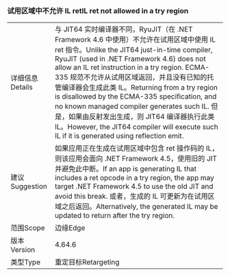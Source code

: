 ### <a name="il-ret-not-allowed-in-a-try-region"></a><span data-ttu-id="a0908-101">试用区域中不允许 IL ret</span><span class="sxs-lookup"><span data-stu-id="a0908-101">IL ret not allowed in a try region</span></span>

|   |   |
|---|---|
|<span data-ttu-id="a0908-102">详细信息</span><span class="sxs-lookup"><span data-stu-id="a0908-102">Details</span></span>|<span data-ttu-id="a0908-103">与 JIT64 实时编译器不同，RyuJIT（在 .NET Framework 4.6 中使用）不允许在试用区域中使用 IL ret 指令。</span><span class="sxs-lookup"><span data-stu-id="a0908-103">Unlike the JIT64 just-in-time compiler, RyuJIT (used in .NET Framework 4.6) does not allow an IL ret instruction in a try region.</span></span> <span data-ttu-id="a0908-104">ECMA-335 规范不允许从试用区域返回，并且没有已知的托管编译器会生成此类 IL。</span><span class="sxs-lookup"><span data-stu-id="a0908-104">Returning from a try region is disallowed by the ECMA-335 specification, and no known managed compiler generates such IL.</span></span> <span data-ttu-id="a0908-105">但是，如果由反射发出生成，则 JIT64 编译器执行此类 IL。</span><span class="sxs-lookup"><span data-stu-id="a0908-105">However, the JIT64 compiler will execute such IL if it is generated using reflection emit.</span></span>|
|<span data-ttu-id="a0908-106">建议</span><span class="sxs-lookup"><span data-stu-id="a0908-106">Suggestion</span></span>|<span data-ttu-id="a0908-107">如果应用正在生成在试用区域中包含 ret 操作码的 IL，则该应用会面向 .NET Framework 4.5，使用旧的 JIT 并避免此中断。</span><span class="sxs-lookup"><span data-stu-id="a0908-107">If an app is generating IL that includes a ret opcode in a try region, the app may target .NET Framework 4.5 to use the old JIT and avoid this break.</span></span> <span data-ttu-id="a0908-108">或者，生成的 IL 可更新为在试用区域之后返回。</span><span class="sxs-lookup"><span data-stu-id="a0908-108">Alternatively, the generated IL may be updated to return after the try region.</span></span>|
|<span data-ttu-id="a0908-109">范围</span><span class="sxs-lookup"><span data-stu-id="a0908-109">Scope</span></span>|<span data-ttu-id="a0908-110">边缘</span><span class="sxs-lookup"><span data-stu-id="a0908-110">Edge</span></span>|
|<span data-ttu-id="a0908-111">版本</span><span class="sxs-lookup"><span data-stu-id="a0908-111">Version</span></span>|<span data-ttu-id="a0908-112">4.6</span><span class="sxs-lookup"><span data-stu-id="a0908-112">4.6</span></span>|
|<span data-ttu-id="a0908-113">类型</span><span class="sxs-lookup"><span data-stu-id="a0908-113">Type</span></span>|<span data-ttu-id="a0908-114">重定目标</span><span class="sxs-lookup"><span data-stu-id="a0908-114">Retargeting</span></span>|


